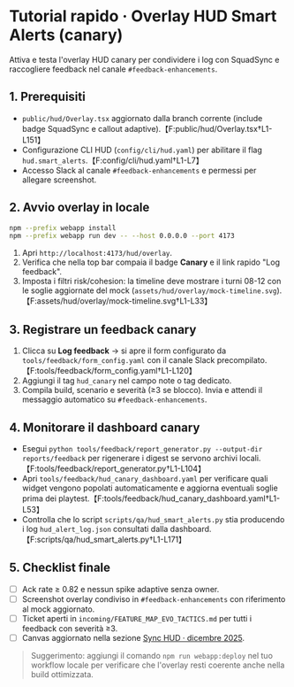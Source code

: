 # Tutorial rapido · Overlay HUD Smart Alerts (canary)

Attiva e testa l'overlay HUD canary per condividere i log con SquadSync e raccogliere feedback nel canale `#feedback-enhancements`.

## 1. Prerequisiti
- `public/hud/Overlay.tsx` aggiornato dalla branch corrente (include badge SquadSync e callout adaptive).【F:public/hud/Overlay.tsx†L1-L151】
- Configurazione CLI HUD (`config/cli/hud.yaml`) per abilitare il flag `hud.smart_alerts`.【F:config/cli/hud.yaml†L1-L7】
- Accesso Slack al canale `#feedback-enhancements` e permessi per allegare screenshot.

## 2. Avvio overlay in locale
```bash
npm --prefix webapp install
npm --prefix webapp run dev -- --host 0.0.0.0 --port 4173
```
1. Apri `http://localhost:4173/hud/overlay`.
2. Verifica che nella top bar compaia il badge **Canary** e il link rapido "Log feedback".
3. Imposta i filtri risk/cohesion: la timeline deve mostrare i turni 08-12 con le soglie aggiornate del mock (`assets/hud/overlay/mock-timeline.svg`).【F:assets/hud/overlay/mock-timeline.svg†L1-L33】

## 3. Registrare un feedback canary
1. Clicca su **Log feedback** → si apre il form configurato da `tools/feedback/form_config.yaml` con il canale Slack precompilato.【F:tools/feedback/form_config.yaml†L1-L120】
2. Aggiungi il tag `hud_canary` nel campo note o tag dedicato.
3. Compila build, scenario e severità (≥3 se blocco). Invia e attendi il messaggio automatico su `#feedback-enhancements`.

## 4. Monitorare il dashboard canary
- Esegui `python tools/feedback/report_generator.py --output-dir reports/feedback` per rigenerare i digest se servono archivi locali.【F:tools/feedback/report_generator.py†L1-L104】
- Apri `tools/feedback/hud_canary_dashboard.yaml` per verificare quali widget vengono popolati automaticamente e aggiorna eventuali soglie prima dei playtest.【F:tools/feedback/hud_canary_dashboard.yaml†L1-L53】
- Controlla che lo script `scripts/qa/hud_smart_alerts.py` stia producendo i log `hud_alert_log.json` consultati dalla dashboard.【F:scripts/qa/hud_smart_alerts.py†L1-L171】

## 5. Checklist finale
- [ ] Ack rate ≥ 0.82 e nessun spike adaptive senza owner.
- [ ] Screenshot overlay condiviso in `#feedback-enhancements` con riferimento al mock aggiornato.
- [ ] Ticket aperti in `incoming/FEATURE_MAP_EVO_TACTICS.md` per tutti i feedback con severità ≥3.
- [ ] Canvas aggiornato nella sezione [Sync HUD · dicembre 2025](../Canvas/feature-updates.md#sync-hud--dicembre-2025).

> Suggerimento: aggiungi il comando `npm run webapp:deploy` nel tuo workflow locale per verificare che l'overlay resti coerente anche nella build ottimizzata.
